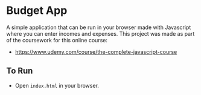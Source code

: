 # Budget App

A simple application that can be run in your browser made with Javascript where you can enter incomes and expenses. This project was made as part of the coursework for this online course:
- https://www.udemy.com/course/the-complete-javascript-course

## To Run
- Open `index.html` in your browser.